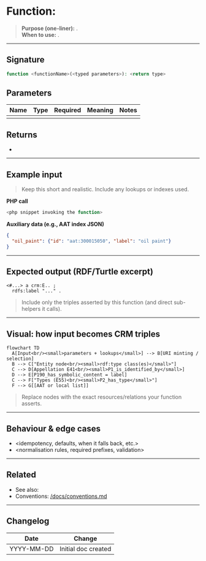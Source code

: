# Function: <functionName>

> **Purpose (one-liner):** <what this function does in plain English>.  
> **When to use:** <situations where this is the right helper>.

---

## Signature

```php
function <functionName>(<typed parameters>): <return type>
```

## Parameters

| Name | Type | Required | Meaning | Notes |
|---|---|:--:|---|---|
|  |  |  |  |  |

## Returns
- <describe the return type and meaning>

---

## Example input

> Keep this short and realistic. Include any lookups or indexes used.

**PHP call**
```php
<php snippet invoking the function>
```

**Auxiliary data (e.g., AAT index JSON)**
```json
{
  "oil_paint": {"id": "aat:300015050", "label": "oil paint"}
}
```

---

## Expected output (RDF/Turtle excerpt)

```turtle
<#...> a crm:E.. ;
  rdfs:label "..." .
```

> Include only the triples asserted by this function (and direct sub-helpers it calls).

---

## Visual: how input becomes CRM triples

```mermaid
flowchart TD
  A[Input<br/><small>parameters + lookups</small>] --> B[URI minting / selection]
  B --> C["Entity node<br/><small>rdf:type class(es)</small>"]
  C --> D[Appellation E41<br/><small>P1_is_identified_by</small>]
  D --> E[P190_has_symbolic_content = label]
  C --> F["Types (E55)<br/><small>P2_has_type</small>"]
  F --> G[[AAT or local list]]
```

> Replace nodes with the exact resources/relations your function asserts.

---

## Behaviour & edge cases

- <idempotency, defaults, when it falls back, etc.>
- <normalisation rules, required prefixes, validation>

---

## Related

- See also: <links to other function docs>
- Conventions: [/docs/conventions.md](../conventions.md)

---

## Changelog

| Date | Change |
|------|--------|
| YYYY-MM-DD | Initial doc created |
